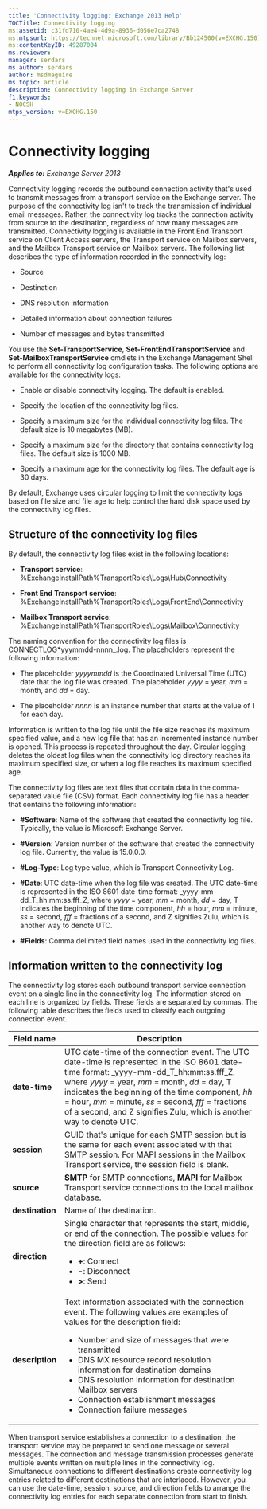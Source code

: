 ```yaml
---
title: 'Connectivity logging: Exchange 2013 Help'
TOCTitle: Connectivity logging
ms:assetid: c31fd710-4ae4-4d9a-8936-d056e7ca2748
ms:mtpsurl: https://technet.microsoft.com/library/Bb124500(v=EXCHG.150)
ms:contentKeyID: 49287004
ms.reviewer: 
manager: serdars
ms.author: serdars
author: msdmaguire
ms.topic: article
description: Connectivity logging in Exchange Server
f1.keywords:
- NOCSH
mtps_version: v=EXCHG.150
---
```


# Connectivity logging

_**Applies to:** Exchange Server 2013_

Connectivity logging records the outbound connection activity that's used to transmit messages from a transport service on the Exchange server. The purpose of the connectivity log isn't to track the transmission of individual email messages. Rather, the connectivity log tracks the connection activity from source to the destination, regardless of how many messages are transmitted. Connectivity logging is available in the Front End Transport service on Client Access servers, the Transport service on Mailbox servers, and the Mailbox Transport service on Mailbox servers. The following list describes the type of information recorded in the connectivity log:

- Source

- Destination

- DNS resolution information

- Detailed information about connection failures

- Number of messages and bytes transmitted

You use the **Set-TransportService**, **Set-FrontEndTransportService** and **Set-MailboxTransportService** cmdlets in the Exchange Management Shell to perform all connectivity log configuration tasks. The following options are available for the connectivity logs:

- Enable or disable connectivity logging. The default is enabled.

- Specify the location of the connectivity log files.

- Specify a maximum size for the individual connectivity log files. The default size is 10 megabytes (MB).

- Specify a maximum size for the directory that contains connectivity log files. The default size is 1000 MB.

- Specify a maximum age for the connectivity log files. The default age is 30 days.

By default, Exchange uses circular logging to limit the connectivity logs based on file size and file age to help control the hard disk space used by the connectivity log files.

## Structure of the connectivity log files

By default, the connectivity log files exist in the following locations:

- **Transport service**: %ExchangeInstallPath%TransportRoles\\Logs\\Hub\\Connectivity

- **Front End Transport service**: %ExchangeInstallPath%TransportRoles\\Logs\\FrontEnd\\Connectivity

- **Mailbox Transport service**: %ExchangeInstallPath%TransportRoles\\Logs\\Mailbox\\Connectivity

The naming convention for the connectivity log files is CONNECTLOG*yyymmdd-nnnn_.log. The placeholders represent the following information:

- The placeholder _yyyymmdd_ is the Coordinated Universal Time (UTC) date that the log file was created. The placeholder _yyyy_ = year, _mm_ = month, and _dd_ = day.

- The placeholder _nnnn_ is an instance number that starts at the value of 1 for each day.

Information is written to the log file until the file size reaches its maximum specified value, and a new log file that has an incremented instance number is opened. This process is repeated throughout the day. Circular logging deletes the oldest log files when the connectivity log directory reaches its maximum specified size, or when a log file reaches its maximum specified age.

The connectivity log files are text files that contain data in the comma-separated value file (CSV) format. Each connectivity log file has a header that contains the following information:

- **\#Software**: Name of the software that created the connectivity log file. Typically, the value is Microsoft Exchange Server.

- **\#Version**: Version number of the software that created the connectivity log file. Currently, the value is 15.0.0.0.

- **\#Log-Type**: Log type value, which is Transport Connectivity Log.

- **\#Date**: UTC date-time when the log file was created. The UTC date-time is represented in the ISO 8601 date-time format: _yyyy-mm-dd_T_hh:mm:ss.fff_Z, where _yyyy_ = year, _mm_ = month, _dd_ = day, T indicates the beginning of the time component, _hh_ = hour, _mm_ = minute, _ss_ = second, _fff_ = fractions of a second, and Z signifies Zulu, which is another way to denote UTC.

- **\#Fields**: Comma delimited field names used in the connectivity log files.

## Information written to the connectivity log

The connectivity log stores each outbound transport service connection event on a single line in the connectivity log. The information stored on each line is organized by fields. These fields are separated by commas. The following table describes the fields used to classify each outgoing connection event.

|Field name|Description|
|---|---|
|**date-time**|UTC date-time of the connection event. The UTC date-time is represented in the ISO 8601 date-time format: _yyyy-mm-dd_T_hh:mm:ss.fff_Z, where _yyyy_ = year, _mm_ = month, _dd_ = day, T indicates the beginning of the time component, _hh_ = hour, _mm_ = minute, _ss_ = second, _fff_ = fractions of a second, and Z signifies Zulu, which is another way to denote UTC.|
|**session**|GUID that's unique for each SMTP session but is the same for each event associated with that SMTP session. For MAPI sessions in the Mailbox Transport service, the session field is blank.|
|**source**|**SMTP** for SMTP connections, **MAPI** for Mailbox Transport service connections to the local mailbox database.|
|**destination**|Name of the destination.|
|**direction**|Single character that represents the start, middle, or end of the connection. The possible values for the direction field are as follows: <ul><li>**+**: Connect</li><li>**-**: Disconnect</li><li>**>**: Send</li></ul>|
|**description**|Text information associated with the connection event. The following values are examples of values for the description field: <ul><li>Number and size of messages that were transmitted</li><li>DNS MX resource record resolution information for destination domains</li><li>DNS resolution information for destination Mailbox servers</li><li>Connection establishment messages</li><li>Connection failure messages</li></ul>|

When transport service establishes a connection to a destination, the transport service may be prepared to send one message or several messages. The connection and message transmission processes generate multiple events written on multiple lines in the connectivity log. Simultaneous connections to different destinations create connectivity log entries related to different destinations that are interlaced. However, you can use the date-time, session, source, and direction fields to arrange the connectivity log entries for each separate connection from start to finish.
